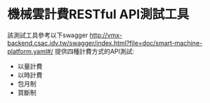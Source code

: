 機械雲計費RESTful API測試工具
=================

該測試工具參考以下swagger
http://vmx-backend.csac.idv.tw/swagger/index.html?file=doc/smart-machine-platform.yaml#/
提供四種計費方式的API測試:
- 以量計費
- 以時計費
- 包月制
- 買斷制